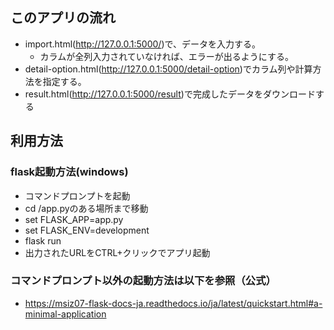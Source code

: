 ## このアプリの流れ
- import.html(http://127.0.0.1:5000/)で、データを入力する。
    - カラムが全列入力されていなければ、エラーが出るようにする。
- detail-option.html(http://127.0.0.1:5000/detail-option)でカラム列や計算方法を指定する。
- result.html(http://127.0.0.1:5000/result)で完成したデータをダウンロードする

## 利用方法
### flask起動方法(windows)
- コマンドプロンプトを起動
- cd /app.pyのある場所まで移動
- set FLASK_APP=app.py
- set FLASK_ENV=development
- flask run
- 出力されたURLをCTRL+クリックでアプリ起動

### コマンドプロンプト以外の起動方法は以下を参照（公式）
- https://msiz07-flask-docs-ja.readthedocs.io/ja/latest/quickstart.html#a-minimal-application